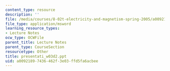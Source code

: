 ```yaml
---
content_type: resource
description: ''
file: /media/courses/8-02t-electricity-and-magnetism-spring-2005/a00921897436462f3e03ffd5fa6acbee_presentati_w03d2.ppt
file_type: application/msword
learning_resource_types:
- Lecture Notes
ocw_type: OCWFile
parent_title: Lecture Notes
parent_type: CourseSection
resourcetype: Other
title: presentati_w03d2.ppt
uid: a0092189-7436-462f-3e03-ffd5fa6acbee
---
```

